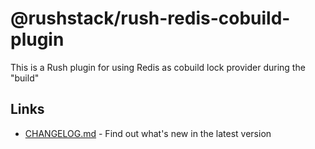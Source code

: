 # @rushstack/rush-redis-cobuild-plugin

This is a Rush plugin for using Redis as cobuild lock provider during the "build"

## Links

- [CHANGELOG.md](
  https://github.com/microsoft/rushstack/blob/main/rush-plugins/rush-redis-cobuild-plugin/CHANGELOG.md) - Find
  out what's new in the latest version
